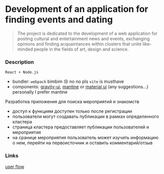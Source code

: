 # Development of an application for finding events and dating
> The project is dedicated to the development of a web application for posting cultural and entertainment news and events, exchanging opinions and finding acquaintances within clusters that unite like-minded people in the fields of art, design and science.

### Description
`React + Node.js`
- bundler: `webpack` bimbim 😢 no no pls `vite` is musthave
- components: [gravity-ui](https://gravity-ui.com/components/uikit/alert), [mantine](https://mantine.dev/) or [material ui](https://mui.com/material-ui/) (any suggestions...) personally I prefer mantine

Разработка приложения для поиска мероприятий и знакомств
- доступ к функциям доступен только после регистрации 
- пользователи могут создавать публикации в рамках определенного кластера
- страница кластера предоставляет публикации пользователей и мероприятия 
- на сранице мероприятия пользователь может изучить информацию о нем, перейти на первоисточник и  оставить комментарий/отзыв 

### Links
[user flow](https://www.figma.com/board/qL3oxz34GgTLptCsbvR38h/Web?node-id=0-1&t=XDp79snrnAYDIJhW-1)